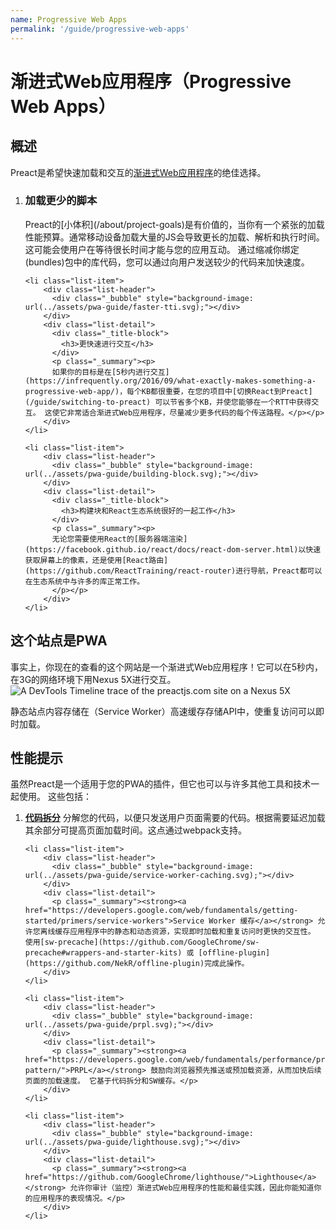```yaml
---
name: Progressive Web Apps
permalink: '/guide/progressive-web-apps'
---
```


# 渐进式Web应用程序（Progressive Web Apps）

## 概述
 
Preact是希望快速加载和交互的[渐进式Web应用程序](https://developers.google.com/web/progressive-web-apps/)的绝佳选择。
<ol class="list-view">
    <li class="list-item">
        <div class="list-header">
          <div class="_bubble" style="background-image: url(../assets/pwa-guide/load-less-script.svg);"></div>
        </div>
        <div class="list-detail">
          <div class="_title-block">
            <h3>加载更少的脚本</h3>
          </div>
          <p class="_summary"> 
          Preact的[小体积](/about/project-goals)是有价值的，当你有一个紧张的加载性能预算。通常移动设备加载大量的JS会导致更长的加载、解析和执行时间。 这可能会使用户在等待很长时间才能与您的应用互动。 通过缩减你绑定(bundles)包中的库代码，您可以通过向用户发送较少的代码来加快速度。
          </p>
        </div>
    </li>

    <li class="list-item">
        <div class="list-header">
          <div class="_bubble" style="background-image: url(../assets/pwa-guide/faster-tti.svg);"></div>
        </div>
        <div class="list-detail">
          <div class="_title-block">
            <h3>更快速进行交互</h3>
          </div>
          <p class="_summary"><p>
          如果你的目标是在[5秒内进行交互](https://infrequently.org/2016/09/what-exactly-makes-something-a-progressive-web-app/)，每个KB都很重要，在您的项目中[切换React到Preact](/guide/switching-to-preact) 可以节省多个KB，并使您能够在一个RTT中获得交互。 这使它非常适合渐进式Web应用程序，尽量减少更多代码的每个传送路程。</p></p>
        </div>
    </li>

    <li class="list-item">
        <div class="list-header">
          <div class="_bubble" style="background-image: url(../assets/pwa-guide/building-block.svg);"></div>
        </div>
        <div class="list-detail">
          <div class="_title-block">
            <h3>构建块和React生态系统很好的一起工作</h3>
          </div>
          <p class="_summary"><p>
          无论您需要使用React的[服务器端渲染](https://facebook.github.io/react/docs/react-dom-server.html)以快速获取屏幕上的像素，还是使用[React路由](https://github.com/ReactTraining/react-router)进行导航，Preact都可以在生态系统中与许多的库正常工作。
          </p></p>
        </div>
    </li>
</ol>

## 这个站点是PWA

事实上，你现在的查看的这个网站是一个渐进式Web应用程序！它可以在5秒内，在3G的网络环境下用Nexus 5X进行交互。
<img src="../assets/pwa-guide/timeline.jpg" alt="A DevTools Timeline trace of the preactjs.com site on a Nexus 5X"/>

静态站点内容存储在（Service Worker）高速缓存存储API中，使重复访问可以即时加载。

## 性能提示 
 
虽然Preact是一个适用于您的PWA的插件，但它也可以与许多其他工具和技术一起使用。 这些包括：

<ol class="list-view">
    <li class="list-item">
        <div class="list-header">
          <div class="_bubble" style="background-image: url(../assets/pwa-guide/code-splitting.svg);"></div>
        </div>
        <div class="list-detail">
          <p class="_summary"><strong><a href="https://webpack.github.io/docs/code-splitting.html">代码拆分</a></strong> 
            分解您的代码，以便只发送用户页面需要的代码。根据需要延迟加载其余部分可提高页面加载时间。这点通过webpack支持。
          </p>
        </div>
    </li>

    <li class="list-item">
        <div class="list-header">
          <div class="_bubble" style="background-image: url(../assets/pwa-guide/service-worker-caching.svg);"></div>
        </div>
        <div class="list-detail">
          <p class="_summary"><strong><a href="https://developers.google.com/web/fundamentals/getting-started/primers/service-workers">Service Worker 缓存</a></strong> 允许您离线缓存应用程序中的静态和动态资源，实现即时加载和重复访问时更快的交互性。 使用[sw-precache](https://github.com/GoogleChrome/sw-precache#wrappers-and-starter-kits) 或 [offline-plugin](https://github.com/NekR/offline-plugin)完成此操作。
        </div>
    </li>

    <li class="list-item">
        <div class="list-header">
          <div class="_bubble" style="background-image: url(../assets/pwa-guide/prpl.svg);"></div>
        </div>
        <div class="list-detail">
          <p class="_summary"><strong><a href="https://developers.google.com/web/fundamentals/performance/prpl-pattern/">PRPL</a></strong> 鼓励向浏览器预先推送或预加载资源，从而加快后续页面的加载速度。 它基于代码拆分和SW缓存。</p>
        </div>
    </li>

    <li class="list-item">
        <div class="list-header">
          <div class="_bubble" style="background-image: url(../assets/pwa-guide/lighthouse.svg);"></div>
        </div>
        <div class="list-detail">
          <p class="_summary"><strong><a href="https://github.com/GoogleChrome/lighthouse/">Lighthouse</a></strong> 允许你审计（监控）渐进式Web应用程序的性能和最佳实践，因此你能知道你的应用程序的表现情况。</p>
        </div>
    </li>
</ol>
